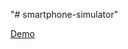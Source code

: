 "# smartphone-simulator" 

[Demo](https://drive.google.com/file/d/1OiY0FcgM-CdbTLSgxEyHUuXxaffMEXNi/view)
